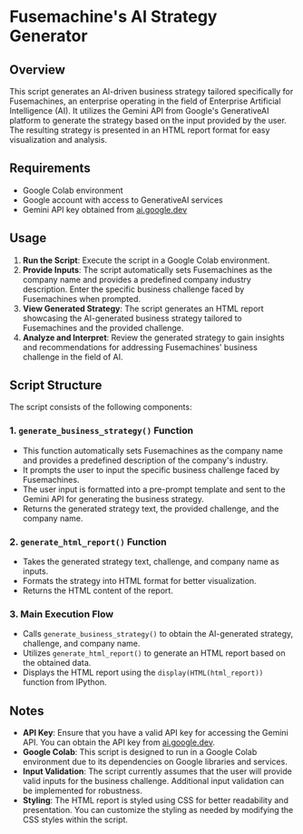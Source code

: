 # Fusemachine's AI Strategy Generator

## Overview
This script generates an AI-driven business strategy tailored specifically for Fusemachines, an enterprise operating in the field of Enterprise Artificial Intelligence (AI). It utilizes the Gemini API from Google's GenerativeAI platform to generate the strategy based on the input provided by the user. The resulting strategy is presented in an HTML report format for easy visualization and analysis.

## Requirements
- Google Colab environment
- Google account with access to GenerativeAI services
- Gemini API key obtained from [ai.google.dev](https://ai.google.dev)

## Usage
1. **Run the Script**: Execute the script in a Google Colab environment.
2. **Provide Inputs**: The script automatically sets Fusemachines as the company name and provides a predefined company industry description. Enter the specific business challenge faced by Fusemachines when prompted.
3. **View Generated Strategy**: The script generates an HTML report showcasing the AI-generated business strategy tailored to Fusemachines and the provided challenge.
4. **Analyze and Interpret**: Review the generated strategy to gain insights and recommendations for addressing Fusemachines' business challenge in the field of AI.

## Script Structure
The script consists of the following components:

### 1. `generate_business_strategy()` Function
- This function automatically sets Fusemachines as the company name and provides a predefined description of the company's industry.
- It prompts the user to input the specific business challenge faced by Fusemachines.
- The user input is formatted into a pre-prompt template and sent to the Gemini API for generating the business strategy.
- Returns the generated strategy text, the provided challenge, and the company name.

### 2. `generate_html_report()` Function
- Takes the generated strategy text, challenge, and company name as inputs.
- Formats the strategy into HTML format for better visualization.
- Returns the HTML content of the report.

### 3. Main Execution Flow
- Calls `generate_business_strategy()` to obtain the AI-generated strategy, challenge, and company name.
- Utilizes `generate_html_report()` to generate an HTML report based on the obtained data.
- Displays the HTML report using the `display(HTML(html_report))` function from IPython.

## Notes
- **API Key**: Ensure that you have a valid API key for accessing the Gemini API. You can obtain the API key from [ai.google.dev](https://ai.google.dev).
- **Google Colab**: This script is designed to run in a Google Colab environment due to its dependencies on Google libraries and services.
- **Input Validation**: The script currently assumes that the user will provide valid inputs for the business challenge. Additional input validation can be implemented for robustness.
- **Styling**: The HTML report is styled using CSS for better readability and presentation. You can customize the styling as needed by modifying the CSS styles within the script.
